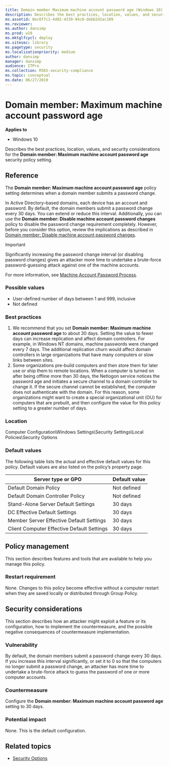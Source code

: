```yaml
---
title: Domain member Maximum machine account password age (Windows 10)
description: Describes the best practices, location, values, and security considerations for the Domain member Maximum machine account password age security policy setting.
ms.assetid: 0ec6f7c1-4d82-4339-94c0-debb2d1ac109
ms.reviewer: 
ms.author: dansimp
ms.prod: w10
ms.mktglfcycl: deploy
ms.sitesec: library
ms.pagetype: security
ms.localizationpriority: medium
author: dansimp
manager: dansimp
audience: ITPro
ms.collection: M365-security-compliance
ms.topic: conceptual
ms.date: 06/27/2019
---
```


# Domain member: Maximum machine account password age

**Applies to**
-   Windows 10

Describes the best practices, location, values, and security considerations for the **Domain member: Maximum machine account password age** security policy setting.

## Reference

The **Domain member: Maximum machine account password age** policy setting determines when a domain member submits a password change.

In Active Directory–based domains, each device has an account and password. By default, the domain members submit a password change every 30 days. You can extend or reduce this interval. Additionally, you can use the **Domain member: Disable machine account password changes** policy to disable the password change requirement completely. However, before you consider this option, review the implications as described in [Domain member: Disable machine account password changes](domain-member-disable-machine-account-password-changes.md).

> [!IMPORTANT]  
> Significantly increasing the password change interval (or disabling password changes) gives an attacker more time to undertake a brute-force password-guessing attack against one of the machine accounts.  

For more information, see [Machine Account Password Process](https://blogs.technet.microsoft.com/askds/2009/02/15/machine-account-password-process-2/).

### Possible values

- User-defined number of days between 1 and 999, inclusive
- Not defined

### Best practices

1. We recommend that you set **Domain member: Maximum machine account password age** to about 30 days. Setting the value to fewer days can increase replication and affect domain controllers. For example, in Windows NT domains, machine passwords were changed every 7 days. The additional replication churn would affect domain controllers in large organizations that have many computers or slow links between sites. 
2. Some organizations pre-build computers and then store them for later use or ship them to remote locations. When a computer is turned on after being offline more than 30 days, the Netlogon service notices the password age and initiates a secure channel to a domain controller to change it. If the secure channel cannot be established, the computer does not authenticate with the domain. For this reason, some organizations might want to create a special organizational unit (OU) for computers that are prebuilt, and then configure the value for this policy setting to a greater number of days.

### Location

Computer Configuration\\Windows Settings\\Security Settings\\Local Policies\\Security Options

### Default values

The following table lists the actual and effective default values for this policy. Default values are also listed on the policy’s property page.

| Server type or GPO | Default value |
| - | - |
| Default Domain Policy  | Not defined | 
| Default Domain Controller Policy | Not defined| 
| Stand-Alone Server Default Settings | 30 days| 
| DC Effective Default Settings | 30 days| 
| Member Server Effective Default Settings|30 days| 
| Client Computer Effective Default Settings | 30 days| 
 
## Policy management

This section describes features and tools that are available to help you manage this policy.

### Restart requirement

None. Changes to this policy become effective without a computer restart when they are saved locally or distributed through Group Policy.

## Security considerations

This section describes how an attacker might exploit a feature or its configuration, how to implement the countermeasure, and the possible negative consequences of countermeasure implementation.

### Vulnerability

By default, the domain members submit a password change every 30 days. If you increase this interval significantly, or set it to 0 so that the computers no longer submit a password change, an attacker has more time to undertake a brute-force attack to guess the password of one or more computer accounts.

### Countermeasure

Configure the **Domain member: Maximum machine account password age** setting to 30 days.

### Potential impact

None. This is the default configuration.
## Related topics

- [Security Options](security-options.md)
